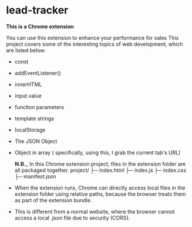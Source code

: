 # lead-tracker
**This is a Chrome extension**

You can use this extension to enhance your performance for sales
This project covers some of the interesting topics of web development, which are listed below:
- const
- addEventListener()
- innerHTML
- input.value
- function parameters
- template strings
- localStorage
- The JSON Object
- Object in array ( specifically, using this, I grab the current tab's URL)

  **N.B.**_ In this Chrome extension project, files in the extension folder are all packaged together.
  project/
  ├─ index.html
  ├─ index.js
  ├─ index.css
  ├─ manifest.json
  
- When the extension runs, Chrome can directly access local files in the extension folder using relative paths, because the browser treats them as part of the extension bundle.

- This is different from a normal website, where the browser cannot access a local .json file due to security (CORS).
